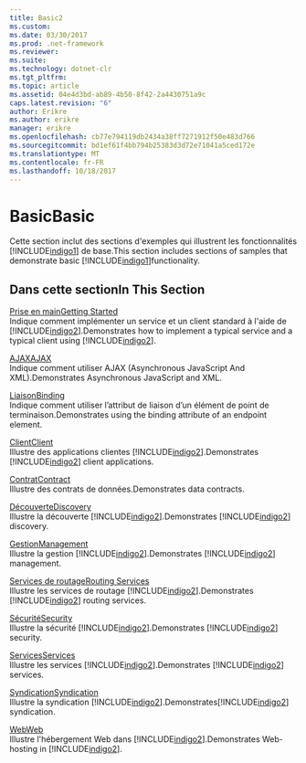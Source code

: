```yaml
---
title: Basic2
ms.custom: 
ms.date: 03/30/2017
ms.prod: .net-framework
ms.reviewer: 
ms.suite: 
ms.technology: dotnet-clr
ms.tgt_pltfrm: 
ms.topic: article
ms.assetid: 04e4d3bd-ab89-4b50-8f42-2a4430751a9c
caps.latest.revision: "6"
author: Erikre
ms.author: erikre
manager: erikre
ms.openlocfilehash: cb77e794119db2434a38ff7271912f50e483d766
ms.sourcegitcommit: bd1ef61f4bb794b25383d3d72e71041a5ced172e
ms.translationtype: MT
ms.contentlocale: fr-FR
ms.lasthandoff: 10/18/2017
---
```

# <a name="basic"></a><span data-ttu-id="aa686-102">Basic</span><span class="sxs-lookup"><span data-stu-id="aa686-102">Basic</span></span>
<span data-ttu-id="aa686-103">Cette section inclut des sections d'exemples qui illustrent les fonctionnalités [!INCLUDE[indigo1](../../../../includes/indigo1-md.md)] de base.</span><span class="sxs-lookup"><span data-stu-id="aa686-103">This section includes sections of samples that demonstrate basic [!INCLUDE[indigo1](../../../../includes/indigo1-md.md)]functionality.</span></span>  
  
## <a name="in-this-section"></a><span data-ttu-id="aa686-104">Dans cette section</span><span class="sxs-lookup"><span data-stu-id="aa686-104">In This Section</span></span>  
 [<span data-ttu-id="aa686-105">Prise en main</span><span class="sxs-lookup"><span data-stu-id="aa686-105">Getting Started</span></span>](../../../../docs/framework/wcf/samples/getting-started-sample.md)  
 <span data-ttu-id="aa686-106">Indique comment implémenter un service et un client standard à l'aide de [!INCLUDE[indigo2](../../../../includes/indigo2-md.md)].</span><span class="sxs-lookup"><span data-stu-id="aa686-106">Demonstrates how to implement a typical service and a typical client using [!INCLUDE[indigo2](../../../../includes/indigo2-md.md)].</span></span>  
  
 [<span data-ttu-id="aa686-107">AJAX</span><span class="sxs-lookup"><span data-stu-id="aa686-107">AJAX</span></span>](../../../../docs/framework/wcf/samples/ajax.md)  
 <span data-ttu-id="aa686-108">Indique comment utiliser AJAX (Asynchronous JavaScript And XML).</span><span class="sxs-lookup"><span data-stu-id="aa686-108">Demonstrates Asynchronous JavaScript and XML.</span></span>  
  
 [<span data-ttu-id="aa686-109">Liaison</span><span class="sxs-lookup"><span data-stu-id="aa686-109">Binding</span></span>](../../../../docs/framework/wcf/samples/binding.md)  
 <span data-ttu-id="aa686-110">Indique comment utiliser l’attribut de liaison d’un élément de point de terminaison.</span><span class="sxs-lookup"><span data-stu-id="aa686-110">Demonstrates using the binding attribute of an endpoint element.</span></span>  
  
 [<span data-ttu-id="aa686-111">Client</span><span class="sxs-lookup"><span data-stu-id="aa686-111">Client</span></span>](../../../../docs/framework/wcf/samples/client.md)  
 <span data-ttu-id="aa686-112">Illustre des applications clientes [!INCLUDE[indigo2](../../../../includes/indigo2-md.md)].</span><span class="sxs-lookup"><span data-stu-id="aa686-112">Demonstrates [!INCLUDE[indigo2](../../../../includes/indigo2-md.md)] client applications.</span></span>  
  
 [<span data-ttu-id="aa686-113">Contrat</span><span class="sxs-lookup"><span data-stu-id="aa686-113">Contract</span></span>](../../../../docs/framework/wcf/samples/contract.md)  
 <span data-ttu-id="aa686-114">Illustre des contrats de données.</span><span class="sxs-lookup"><span data-stu-id="aa686-114">Demonstrates data contracts.</span></span>  
  
 [<span data-ttu-id="aa686-115">Découverte</span><span class="sxs-lookup"><span data-stu-id="aa686-115">Discovery</span></span>](../../../../docs/framework/wcf/samples/discovery-samples.md)  
 <span data-ttu-id="aa686-116">Illustre la découverte [!INCLUDE[indigo2](../../../../includes/indigo2-md.md)].</span><span class="sxs-lookup"><span data-stu-id="aa686-116">Demonstrates [!INCLUDE[indigo2](../../../../includes/indigo2-md.md)] discovery.</span></span>  
  
 [<span data-ttu-id="aa686-117">Gestion</span><span class="sxs-lookup"><span data-stu-id="aa686-117">Management</span></span>](../../../../docs/framework/wcf/samples/management.md)  
 <span data-ttu-id="aa686-118">Illustre la gestion [!INCLUDE[indigo2](../../../../includes/indigo2-md.md)].</span><span class="sxs-lookup"><span data-stu-id="aa686-118">Demonstrates [!INCLUDE[indigo2](../../../../includes/indigo2-md.md)] management.</span></span>  
  
 [<span data-ttu-id="aa686-119">Services de routage</span><span class="sxs-lookup"><span data-stu-id="aa686-119">Routing Services</span></span>](../../../../docs/framework/wcf/samples/routing-services.md)  
 <span data-ttu-id="aa686-120">Illustre les services de routage [!INCLUDE[indigo2](../../../../includes/indigo2-md.md)].</span><span class="sxs-lookup"><span data-stu-id="aa686-120">Demonstrates [!INCLUDE[indigo2](../../../../includes/indigo2-md.md)] routing services.</span></span>  
  
 [<span data-ttu-id="aa686-121">Sécurité</span><span class="sxs-lookup"><span data-stu-id="aa686-121">Security</span></span>](../../../../docs/framework/wcf/samples/security-in-wcf.md)  
 <span data-ttu-id="aa686-122">Illustre la sécurité [!INCLUDE[indigo2](../../../../includes/indigo2-md.md)].</span><span class="sxs-lookup"><span data-stu-id="aa686-122">Demonstrates [!INCLUDE[indigo2](../../../../includes/indigo2-md.md)] security.</span></span>  
  
 [<span data-ttu-id="aa686-123">Services</span><span class="sxs-lookup"><span data-stu-id="aa686-123">Services</span></span>](../../../../docs/framework/wcf/samples/services.md)  
 <span data-ttu-id="aa686-124">Illustre les services [!INCLUDE[indigo2](../../../../includes/indigo2-md.md)].</span><span class="sxs-lookup"><span data-stu-id="aa686-124">Demonstrates [!INCLUDE[indigo2](../../../../includes/indigo2-md.md)] services.</span></span>  
  
 [<span data-ttu-id="aa686-125">Syndication</span><span class="sxs-lookup"><span data-stu-id="aa686-125">Syndication</span></span>](../../../../docs/framework/wcf/samples/syndication.md)  
 <span data-ttu-id="aa686-126">Illustre la syndication [!INCLUDE[indigo2](../../../../includes/indigo2-md.md)].</span><span class="sxs-lookup"><span data-stu-id="aa686-126">Demonstrates[!INCLUDE[indigo2](../../../../includes/indigo2-md.md)] syndication.</span></span>  
  
 [<span data-ttu-id="aa686-127">Web</span><span class="sxs-lookup"><span data-stu-id="aa686-127">Web</span></span>](../../../../docs/framework/wcf/samples/web.md)  
 <span data-ttu-id="aa686-128">Illustre l'hébergement Web dans [!INCLUDE[indigo2](../../../../includes/indigo2-md.md)].</span><span class="sxs-lookup"><span data-stu-id="aa686-128">Demonstrates Web-hosting in [!INCLUDE[indigo2](../../../../includes/indigo2-md.md)].</span></span>
